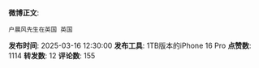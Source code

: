 **微博正文**: 
```
户晨风先生在英国 英国
```
**发布时间**: 2025-03-16 12:30:00
**发布工具**: 1TB版本的iPhone 16 Pro
**点赞数**: 1114
**转发数**: 12
**评论数**: 155
